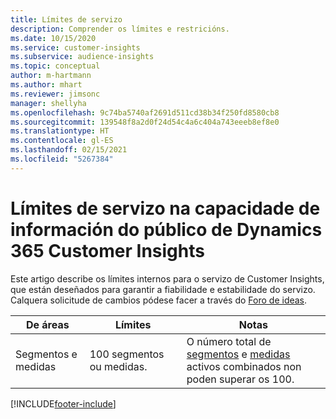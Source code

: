 ```yaml
---
title: Límites de servizo
description: Comprender os límites e restricións.
ms.date: 10/15/2020
ms.service: customer-insights
ms.subservice: audience-insights
ms.topic: conceptual
author: m-hartmann
ms.author: mhart
ms.reviewer: jimsonc
manager: shellyha
ms.openlocfilehash: 9c74ba5740af2691d511cd38b34f250fd8580cb8
ms.sourcegitcommit: 139548f8a2d0f24d54c4a6c404a743eeeb8ef8e0
ms.translationtype: HT
ms.contentlocale: gl-ES
ms.lasthandoff: 02/15/2021
ms.locfileid: "5267384"
---
```

# <a name="service-limits-in-dynamics-365-customer-insights-audience-insights-capability"></a>Límites de servizo na capacidade de información do público de Dynamics 365 Customer Insights

Este artigo describe os límites internos para o servizo de Customer Insights, que están deseñados para garantir a fiabilidade e estabilidade do servizo. Calquera solicitude de cambios pódese facer a través do [Foro de ideas](https://go.microsoft.com/fwlink/?linkid=2074172). 
 
| De áreas  | Límites  | Notas |
|-------------|---------------------------------------------------------------------|---------------------------------------------------------------------|
| Segmentos e medidas | 100 segmentos ou medidas. | O número total de [segmentos](segments.md) e [medidas](measures.md) activos combinados non poden superar os 100.  |


[!INCLUDE[footer-include](../includes/footer-banner.md)]